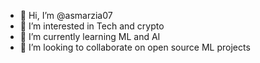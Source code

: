 - 👋 Hi, I’m @asmarzia07
- 👀 I’m interested in Tech and crypto
- 🌱 I’m currently learning ML and AI   
- 💞️ I’m looking to collaborate on open source ML projects

<!---
asmarzia07/asmarzia07 is a ✨ special ✨ repository because its `README.md` (this file) appears on your GitHub profile.
You can click the Preview link to take a look at your changes.
--->

